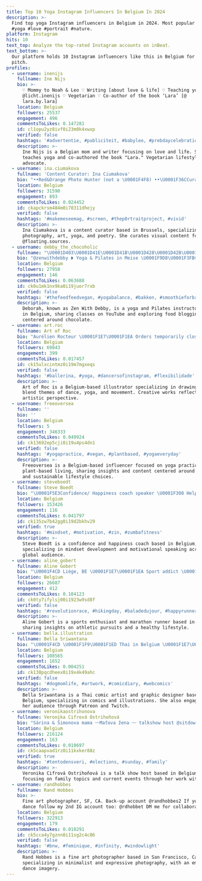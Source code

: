 ```yaml
---
title: Top 10 Yoga Instagram Influencers In Belgium In 2024
description: >-
  Find top yoga Instagram influencers in Belgium in 2024. Most popular hashtags:
  #yoga #love #portrait #nature.
platform: Instagram
hits: 10
text_top: Analyze the top-rated Instagram accounts on inBeat.
text_bottom: >-
  Our platform holds 10 Instagram influencers like this in Belgium for you to
  pitch.
profiles:
  - username: inenijs
    fullname: Ine Nijs
    bio: >-
      ♡ Mommy to Noah & Leo ♡ Writing [about love & life] ♡ Teaching yoga
      @licht.inenijs ♡ Vegetarian ♡ Co-author of the book ‘Lara’ [@
      lara.by.lara]
    location: Belgium
    followers: 25537
    engagement: 496
    commentsToLikes: 0.147281
    id: cl1opu2yz8ivf0i23m0k4xwxp
    verified: false
    hashtags: '#advertentie, #publiciteit, #babyleo, #prebdaycelebration'
    description: >-
      Ine Nijs is a Belgian mom and writer focusing on love and life. She
      teaches yoga and co-authored the book "Lara." Vegetarian lifestyle
      advocate.
  - username: ina.ciumakova
    fullname: 'Content Curator: Ina Ciumakova'
    bio: "••Red&Orange Photo Hunter (not a \U0001F4F8) ••\U0001F36CCurator of @floating.sources ••My Poems in captions ••Daily Art, Yoga • Brussels, BE \U0001F1E7\U0001F1EA ••Highlight Covers:"
    location: Belgium
    followers: 31590
    engagement: 893
    commentsToLikes: 0.024452
    id: ckapckrsm484m0i78311dhejy
    verified: false
    hashtags: '#makemeseemag, #screen, #thep0rtraitproject, #vivid'
    description: >-
      Ina Ciumakova is a content curator based in Brussels, specializing in
      photography, art, yoga, and poetry. She curates visual content for
      @floating.sources.
  - username: debby_the_chocoholic
    fullname: "\U0001D403\U0001D41E\U0001D41B\U0001D428\U0001D42B\U0001D41A\U0001D421 | Zen With Debby"
    bio: "@zenwithdebby ❥ Yoga & Pilates in Meise \U0001F9D8\U0001F3FB‍♀️ Yoga classes on YouTube \U0001F36B Chocoholic | Foodblogger \U0001F498 @theofficialmrboyfriend \U0001F43E Cat Mom of 2"
    location: Belgium
    followers: 27958
    engagement: 146
    commentsToLikes: 0.063688
    id: ck0u1mk1nx9ka0i19juor7rxb
    verified: false
    hashtags: '#thefeedfeedvegan, #yogabalance, #bakken, #smoothieforbreakfast'
    description: >-
      Deborah, known as Zen With Debby, is a yoga and Pilates instructor based
      in Belgium, sharing classes on YouTube and exploring food blogging
      centered around chocolate.
  - username: art.roc
    fullname: Art of Roc
    bio: "Aurélien Rocteur \U0001F1E7\U0001F1EA Orders temporarily close for 2020 \U0001F609 Facebook : art.roc.drawing #art #draw #dance #illustration"
    location: Belgium
    followers: 69843
    engagement: 399
    commentsToLikes: 0.017457
    id: ck15ulxcintmz0i19m7mgxeqs
    verified: false
    hashtags: '#ballerina, #yoga, #dancersofinstagram, #flexibilidade'
    description: >-
      Art of Roc is a Belgium-based illustrator specializing in drawings that
      blend themes of dance, yoga, and movement. Creative works reflect a unique
      artistic perspective.
  - username: freeoversea
    fullname: ''
    bio: ''
    location: Belgium
    followers: 5
    engagement: 346333
    commentsToLikes: 0.049924
    id: ck13692ep5cji0i19u4ps4dn1
    verified: false
    hashtags: '#yogapractice, #vegan, #plantbased, #yogaeveryday'
    description: >-
      Freeoversea is a Belgium-based influencer focused on yoga practice and
      plant-based living, sharing insights and content centered around wellness
      and sustainable lifestyle choices.
  - username: steveboedt
    fullname: Steve Boedt
    bio: "\U0001F5E3️Confidence/ Happiness coach speaker \U0001F308 Help you find happiness \U0001F4D6 ✍️ The Right Mindset \U0001F30E Presenter +100 countries \U0001F3C6 7 Awards \U0001F4CD\U0001F1E7\U0001F1EA Join \U0001F447\U0001F3FC website"
    location: Belgium
    followers: 153426
    engagement: 116
    commentsToLikes: 0.041797
    id: ck135zw7b42gg0i19d2bkhv29
    verified: true
    hashtags: '#mindset, #motivation, #zin, #zumbafitness'
    description: >-
      Steve Boedt is a confidence and happiness coach based in Belgium,
      specializing in mindset development and motivational speaking across a
      global audience.
  - username: aline_gobert
    fullname: Aline Gobert
    bio: "\U0001F4CD Liège, BE \U0001F1E7\U0001F1EA Sport addict \U0001F4AA\U0001F3FC & ice cream lover \U0001F366 #SportandHappiness \U0001F45F\U0001F3C3‍♀️ \U0001F947FINISHER Half MDS 120km X2 \U0001F3C3‍♀️ \U0001F3C5 Marathon x5"
    location: Belgium
    followers: 26687
    engagement: 412
    commentsToLikes: 0.104123
    id: ck0ty7ifylsj00i1923w9sd8f
    verified: false
    hashtags: '#revolutionrace, #hikingday, #baladedujour, #happyrunners'
    description: >-
      Aline Gobert is a sports enthusiast and marathon runner based in Belgium,
      sharing insights on athletic pursuits and a healthy lifestyle.
  - username: bella.illustration
    fullname: Bella Sriwantana
    bio: "\U0001F4CD \U0001F1F9\U0001F1ED Thai in Belgium \U0001F1E7\U0001F1EA ✏️ Comic Artist | Graphic Designer \U0001F48C Press e-mail below for inquiries ‼️ Commissions OPEN‼️ \U0001F9F8 Patreon, Twitch, Shop links:"
    location: Belgium
    followers: 108565
    engagement: 1652
    commentsToLikes: 0.004251
    id: ck138pqcdheex0i19x4k49ahc
    verified: false
    hashtags: '#dogmomlife, #artwork, #comicdiary, #webcomics'
    description: >-
      Bella Sriwantana is a Thai comic artist and graphic designer based in
      Belgium, specializing in comics and illustrations. She also engages with
      her audience through Patreon and Twitch.
  - username: veronikaostrihonova
    fullname: Veronika Cifrová Ostrihoňová
    bio: "Sárina & Šimonova mama 〰️Maťova žena 〰️ talkshow host @sitdownsveronikou \U0001F3AC @silnazostava_official na @rtvs_official"
    location: Belgium
    followers: 216124
    engagement: 163
    commentsToLikes: 0.010697
    id: ck5caapvad1rz0i11kxker88z
    verified: true
    hashtags: '#tentodensveri, #elections, #sunday, #family'
    description: >-
      Veronika Cifrová Ostrihoňová is a talk show host based in Belgium,
      focusing on family topics and current events through her work with RTVS.
  - username: randhobbes
    fullname: Rand Hobbes
    bio: >-
      Fine art photographer, SF, CA. Back-up account @randhobbes2 If you enjoy
      dance follow my 2nd IG account too: @rdhobbet DM me for collaborations
    location: Belgium
    followers: 322913
    engagement: 179
    commentsToLikes: 0.010291
    id: ck5cca4y7gznn0i11sg2c4c86
    verified: false
    hashtags: '#bnw, #feminique, #infinity, #windowlight'
    description: >-
      Rand Hobbes is a fine art photographer based in San Francisco, California,
      specializing in minimalist and expressive photography, with an emphasis on
      dance imagery.
---
```


